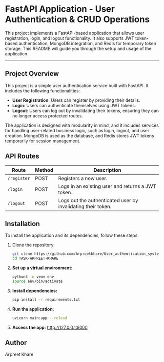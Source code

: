 # FastAPI Application - User Authentication & CRUD Operations

This project implements a FastAPI-based application that allows user registration, login, and logout functionality. It also supports JWT token-based authentication, MongoDB integration, and Redis for temporary token storage. This README will guide you through the setup and usage of the application.

---

## Project Overview

This project is a simple user authentication service built with FastAPI. It includes the following functionalities:

- **User Registration**: Users can register by providing their details.
- **Login**: Users can authenticate themselves using JWT tokens.
- **Logout**: Users can log out by invalidating their tokens, ensuring they can no longer access protected routes.

The application is designed with modularity in mind, and it includes services for handling user-related business logic, such as login, logout, and user creation. MongoDB is used as the database, and Redis stores JWT tokens temporarily for session management.


## API Routes

| **Route**            | **Method** | **Description**                                                |
|----------------------|------------|----------------------------------------------------------------|
| `/register`          | POST       | Registers a new user.                                          |
| `/login`             | POST       | Logs in an existing user and returns a JWT token.              |
| `/logout`            | POST       | Logs out the authenticated user by invalidating their token.   |


## Installation

To install the application and its dependencies, follow these steps:

1. Clone the repository:
   ```bash
   git clone https://github.com/Arpreetkhare/User_authentication_system.git
   cd TASK-ARPREET-KHARE

2. **Set up a virtual environment:**
     ```bash
     python3 -m venv env
     source env/bin/activate
   
4. **Install dependencies:**
     ```bash
     pip install -r requirements.txt

5. **Run the application:**
      ```bash
      uvicorn main:app --reload
6. **Access the app:** 
   http://127.0.0.1:8000

## Author 
  Arpreet Khare
 
